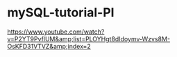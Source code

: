 # mySQL-tutorial-PI
https://www.youtube.com/watch?v=P2YT9PvflUM&amp;list=PLOYHgt8dIdoymv-Wzvs8M-OsKFD31VTVZ&amp;index=2
